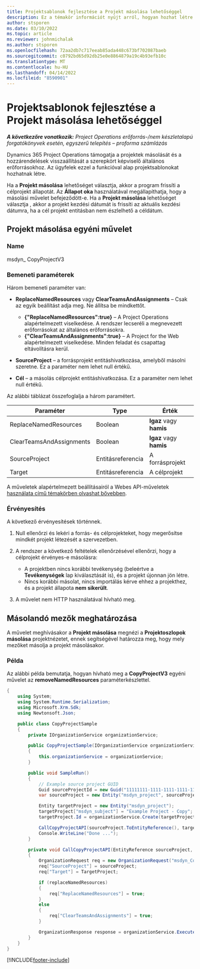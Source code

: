 ```yaml
---
title: Projektsablonok fejlesztése a Projekt másolása lehetőséggel
description: Ez a témakör információt nyújt arról, hogyan hozhat létre projektsablonokat a Projekt másolása egyéni művelettel.
author: stsporen
ms.date: 03/10/2022
ms.topic: article
ms.reviewer: johnmichalak
ms.author: stsporen
ms.openlocfilehash: 72aa2db7c717eeab85ada448c673bf702087baeb
ms.sourcegitcommit: c0792bd65d92db25e0e8864879a19c4b93efb10c
ms.translationtype: MT
ms.contentlocale: hu-HU
ms.lasthandoff: 04/14/2022
ms.locfileid: "8590901"
---
```

# <a name="develop-project-templates-with-copy-project"></a>Projektsablonok fejlesztése a Projekt másolása lehetőséggel

_**A következőre vonatkozik:** Project Operations erőforrás-/nem készletalapú forgatókönyvek esetén, egyszerű telepítés – proforma számlázás_

Dynamics 365 Project Operations támogatja a projektek másolását és a hozzárendelések visszaállítását a szerepkört képviselő általános erőforrásokhoz. Az ügyfelek ezzel a funkcióval alap projektsablonokat hozhatnak létre.

Ha a **Projekt másolása** lehetőséget választja, akkor a program frissíti a célprojekt állapotát. Az **Állapot oka** használatával megállapíthatja, hogy a másolási művelet befejeződött-e. Ha a **Projekt másolása** lehetőséget választja , akkor a projekt kezdési dátumát is frissíti az aktuális kezdési dátumra, ha a cél projekt entitásban nem észlelhető a céldátum.

## <a name="copy-project-custom-action"></a>Projekt másolása egyéni művelet

### <a name="name"></a>Name 

msdyn\_ CopyProjectV3

### <a name="input-parameters"></a>Bemeneti paraméterek

Három bemeneti paraméter van:

- **ReplaceNamedResources** vagy **ClearTeamsAndAssignments** – Csak az egyik beállítást adja meg. Ne állítsa be mindkettőt.

    - **\{"ReplaceNamedResources":true\}** – A Project Operations alapértelmezett viselkedése. A rendszer lecseréli a megnevezett erőforrásokat az általános erőforrásokra.
    - **\{"ClearTeamsAndAssignments":true\}** – A Project for the Web alapértelmezett viselkedése. Minden feladat és csapattag eltávolításra kerül.

- **SourceProject** – a forrásprojekt entitáshivatkozása, amelyből másolni szeretne. Ez a paraméter nem lehet null értékű.
- **Cél** – a másolás célprojekt entitáshivatkozása. Ez a paraméter nem lehet null értékű.

Az alábbi táblázat összefoglalja a három paramétert.

| Paraméter                | Type             | Érték                 |
|--------------------------|------------------|-----------------------|
| ReplaceNamedResources    | Boolean          | **Igaz** vagy **hamis** |
| ClearTeamsAndAssignments | Boolean          | **Igaz** vagy **hamis** |
| SourceProject            | Entitásreferencia | A forrásprojekt    |
| Target                   | Entitásreferencia | A célprojekt    |

A műveletek alapértelmezett beállításairól a Webes API-műveletek [használata című témakörben olvashat bővebben](/powerapps/developer/common-data-service/webapi/use-web-api-actions).

### <a name="validations"></a>Érvényesítés

A következő érvényesítések történnek.

1. Null ellenőrzi és lekéri a forrás- és célprojekteket, hogy megerősítse mindkét projekt létezését a szervezetben.
2. A rendszer a következő feltételek ellenőrzésével ellenőrzi, hogy a célprojekt érvényes-e másolásra:

    - A projektben nincs korábbi tevékenység (beleértve a **Tevékenységek** lap kiválasztását is), és a projekt újonnan jön létre.
    - Nincs korábbi másolat, nincs importálás kérve ehhez a projekthez, és a projekt állapota **nem sikerült**.

3. A művelet nem HTTP használatával hívható meg.

## <a name="specify-fields-to-copy"></a>Másolandó mezők meghatározása

A művelet meghívásakor a **Projekt másolása** megnézi a **Projektoszlopok másolása** projektnézetet, ennek segítségével határozza meg, hogy mely mezőket másolja a projekt másolásakor.

### <a name="example"></a>Példa

Az alábbi példa bemutatja, hogyan hívható meg a **CopyProjectV3** egyéni művelet az **removeNamedResources** paraméterkészlettel.

```C#
{
    using System;
    using System.Runtime.Serialization;
    using Microsoft.Xrm.Sdk;
    using Newtonsoft.Json;

    public class CopyProjectSample
    {
        private IOrganizationService organizationService;

        public CopyProjectSample(IOrganizationService organizationService)
        {
            this.organizationService = organizationService;
        }

        public void SampleRun()
        {
            // Example source project GUID
            Guid sourceProjectId = new Guid("11111111-1111-1111-1111-111111111111");
            var sourceProject = new Entity("msdyn_project", sourceProjectId);

            Entity targetProject = new Entity("msdyn_project");
            targetProject["msdyn_subject"] = "Example Project - Copy";
            targetProject.Id = organizationService.Create(targetProject);

            CallCopyProjectAPI(sourceProject.ToEntityReference(), targetProject.ToEntityReference(), copyOption, true, false);
            Console.WriteLine("Done ...");
        }

        private void CallCopyProjectAPI(EntityReference sourceProject, EntityReference TargetProject, bool replaceNamedResources = true, bool clearTeamsAndAssignments = false)
        {
            OrganizationRequest req = new OrganizationRequest("msdyn_CopyProjectV3");
            req["SourceProject"] = sourceProject;
            req["Target"] = TargetProject;

            if (replaceNamedResources)
            {
                req["ReplaceNamedResources"] = true;
            }
            else
            {
                req["ClearTeamsAndAssignments"] = true;
            }

            OrganizationResponse response = organizationService.Execute(req);
        }
    }
}
```

[!INCLUDE[footer-include](../includes/footer-banner.md)]
